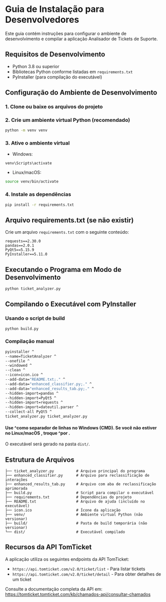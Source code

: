 # Guia de Instalação para Desenvolvedores

Este guia contém instruções para configurar o ambiente de desenvolvimento e compilar a aplicação Analisador de Tickets de Suporte.

## Requisitos de Desenvolvimento
- Python 3.8 ou superior
- Bibliotecas Python conforme listadas em `requirements.txt`
- PyInstaller (para compilação do executável)

## Configuração do Ambiente de Desenvolvimento

### 1. Clone ou baixe os arquivos do projeto

### 2. Crie um ambiente virtual Python (recomendado)
```bash
python -m venv venv
```

### 3. Ative o ambiente virtual
- Windows:
```bash
venv\Scripts\activate
```
- Linux/macOS:
```bash
source venv/bin/activate
```

### 4. Instale as dependências
```bash
pip install -r requirements.txt
```

## Arquivo requirements.txt (se não existir)
Crie um arquivo `requirements.txt` com o seguinte conteúdo:

```
requests==2.30.0
pandas==2.0.1
PyQt5==5.15.9
PyInstaller==5.11.0
```

## Executando o Programa em Modo de Desenvolvimento
```bash
python ticket_analyzer.py
```

## Compilando o Executável com PyInstaller

### Usando o script de build
```bash
python build.py
```

### Compilação manual
```bash
pyinstaller ^
--name=TicketAnalyzer ^
--onefile ^
--windowed ^
--clean ^
--icon=icon.ico ^
--add-data="README.txt;." ^
--add-data="enhanced_classifier.py;." ^
--add-data="enhanced_results_tab.py;." ^
--hidden-import=pandas ^
--hidden-import=PyQt5 ^
--hidden-import=requests ^
--hidden-import=dateutil.parser ^
--collect-all PyQt5 ^
ticket_analyzer.py ticket_analyzer.py
```
#### Use ^como separador de linhas no Windows (CMD). Se você não estiver no Linux/macOS , troque ^por \.

O executável será gerado na pasta `dist/`.

## Estrutura de Arquivos
```
├── ticket_analyzer.py          # Arquivo principal do programa
├── enhanced_classifier.py      # Arquivo para reclassificação de interações
├── enhanced_results_tab.py     # Arquivo com aba de reclassificação aprimorada
├── build.py                    # Script para compilar o executável
├── requirements.txt            # Dependências do projeto
├── README.txt                  # Arquivo de ajuda (incluído no executável)
├── icon.ico                    # Ícone da aplicação
├── venv/                       # Ambiente virtual Python (não versionar)
├── build/                      # Pasta de build temporária (não versionar)
└── dist/                       # Executável compilado
```

## Recursos da API TomTicket
A aplicação utiliza os seguintes endpoints da API TomTicket:
- `https://api.tomticket.com/v2.0/ticket/list` - Para listar tickets
- `https://api.tomticket.com/v2.0/ticket/detail` - Para obter detalhes de um ticket

Consulte a documentação completa da API em: https://tomticket.tomticket.com/kb/chamados-api/consultar-chamados
